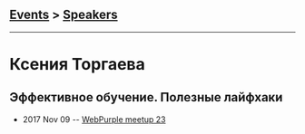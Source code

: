 ## [Events](../README.md) > [Speakers](../speakers.md)
---

# Ксения Торгаева

## Эффективное обучение. Полезные лайфхаки
- 2017 Nov 09 -- [WebPurple meetup 23](https://www.youtube.com/watch?v=xOuMtZAF7Bg)    
